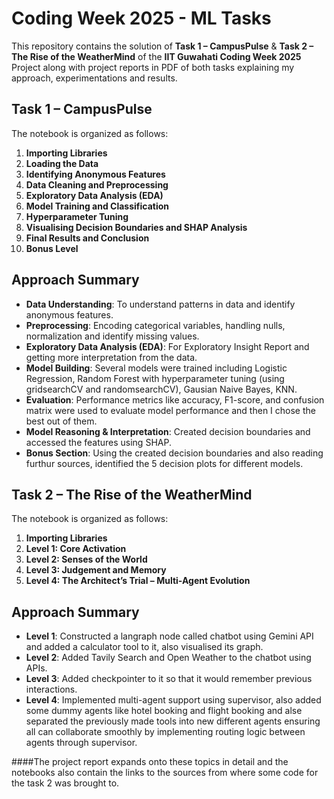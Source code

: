 # Coding Week 2025 - ML Tasks
This repository contains the solution of **Task 1 – CampusPulse** & **Task 2 – The Rise of the WeatherMind** of the **IIT Guwahati Coding Week 2025** Project along with project reports in PDF of both tasks explaining my approach, experimentations and results.

## Task 1 – CampusPulse
The notebook is organized as follows:

1. **Importing Libraries**
2. **Loading the Data**
3. **Identifying Anonymous Features**
4. **Data Cleaning and Preprocessing**
5. **Exploratory Data Analysis (EDA)**
6. **Model Training and Classification**
7. **Hyperparameter Tuning**
8. **Visualising Decision Boundaries and SHAP Analysis**
9. **Final Results and Conclusion**
10. **Bonus Level**

## Approach Summary

- **Data Understanding**: To understand patterns in data and identify anonymous features.
- **Preprocessing**: Encoding categorical variables, handling nulls, normalization and identify missing values.
- **Exploratory Data Analysis (EDA)**: For Exploratory Insight Report and getting more interpretation from the data.
- **Model Building**: Several models were trained including Logistic Regression, Random Forest with hyperparameter tuning (using gridsearchCV and randomsearchCV), Gausian Naive Bayes, KNN.
- **Evaluation**: Performance metrics like accuracy, F1-score, and confusion matrix were used to evaluate model performance and then I chose the best out of them.
- **Model Reasoning & Interpretation**: Created decision boundaries and accessed the features using SHAP.
- **Bonus Section**: Using the created decision boundaries and also reading furthur sources, identified the 5 decision plots for different models.



## Task 2 – The Rise of the WeatherMind
The notebook is organized as follows:

1. **Importing Libraries**
2. **Level 1: Core Activation**
3. **Level 2: Senses of the World**
4. **Level 3: Judgement and Memory**
5. **Level 4: The Architect’s Trial – Multi-Agent Evolution**

## Approach Summary

- **Level 1**: Constructed a langraph node called chatbot using Gemini API and added a calculator tool to it, also visualised its graph.
- **Level 2**: Added Tavily Search and Open Weather to the chatbot using APIs.
- **Level 3**: Added checkpointer to it so that it would remember previous interactions.
- **Level 4**: Implemented multi-agent support using supervisor, also added some dummy agents like hotel booking and flight booking and alse separated the previously made tools into new different agents ensuring all can collaborate smoothly by implementing routing logic between agents through supervisor.

####The project report expands onto these topics in detail and the notebooks also contain the links to the sources from where some code for the task 2 was brought to.
